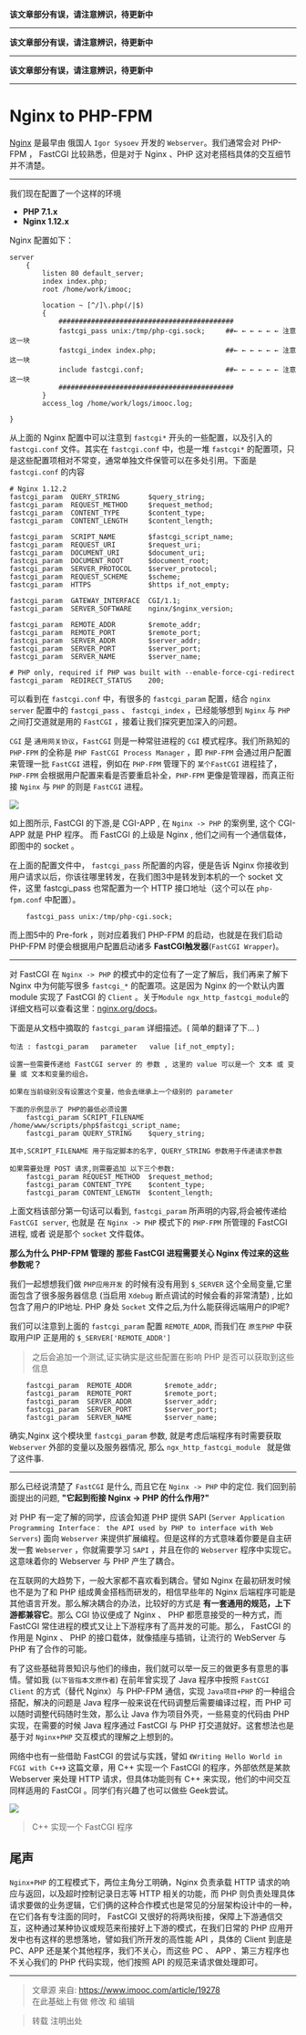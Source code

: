 

**该文章部分有误，请注意辨识，待更新中**

-----
**该文章部分有误，请注意辨识，待更新中**

-----
**该文章部分有误，请注意辨识，待更新中**

-----

# Nginx to PHP-FPM

[Nginx](https://zh.wikipedia.org/wiki/Nginx) 是最早由 俄国人 `Igor Sysoev` 开发的 `Webserver`。我们通常会对 PHP-FPM ， FastCGI 比较熟悉，但是对于 Nginx 、PHP 这对老搭档具体的交互细节并不清楚。

---
我们现在配置了一个这样的环境

* **PHP 7.1.x**
* **Nginx 1.12.x**

Nginx 配置如下：

```nginx
server
    {
        listen 80 default_server;
        index index.php;
        root /home/work/imooc;

        location ~ [^/]\.php(/|$)
        {
            ###########################################
            fastcgi_pass unix:/tmp/php-cgi.sock;     ##← ← ← ← ← ← 注意这一块  
            fastcgi_index index.php;                 ##← ← ← ← ← ← 注意这一块
            include fastcgi.conf;                    ##← ← ← ← ← ← 注意这一块
            ###########################################
        }
        access_log /home/work/logs/imooc.log;

}
```

从上面的 Nginx 配置中可以注意到 `fastcgi*` 开头的一些配置，以及引入的 `fastcgi.conf` 文件。其实在 `fastcgi.conf` 中，也是一堆 `fastcgi*` 的配置项，只是这些配置项相对不常变，通常单独文件保管可以在多处引用。下面是 `fastcgi.conf` 的内容

```nginx
# Nginx 1.12.2
fastcgi_param  QUERY_STRING       $query_string;
fastcgi_param  REQUEST_METHOD     $request_method;
fastcgi_param  CONTENT_TYPE       $content_type;
fastcgi_param  CONTENT_LENGTH     $content_length;

fastcgi_param  SCRIPT_NAME        $fastcgi_script_name;
fastcgi_param  REQUEST_URI        $request_uri;
fastcgi_param  DOCUMENT_URI       $document_uri;
fastcgi_param  DOCUMENT_ROOT      $document_root;
fastcgi_param  SERVER_PROTOCOL    $server_protocol;
fastcgi_param  REQUEST_SCHEME     $scheme;
fastcgi_param  HTTPS              $https if_not_empty;

fastcgi_param  GATEWAY_INTERFACE  CGI/1.1;
fastcgi_param  SERVER_SOFTWARE    nginx/$nginx_version;

fastcgi_param  REMOTE_ADDR        $remote_addr;
fastcgi_param  REMOTE_PORT        $remote_port;
fastcgi_param  SERVER_ADDR        $server_addr;
fastcgi_param  SERVER_PORT        $server_port;
fastcgi_param  SERVER_NAME        $server_name;

# PHP only, required if PHP was built with --enable-force-cgi-redirect
fastcgi_param  REDIRECT_STATUS    200;

```

可以看到在 `fastcgi.conf` 中，有很多的 `fastcgi_param` 配置，结合 `nginx server` 配置中的 `fastcgi_pass` 、 `fastcgi_index` ，已经能够想到 `Nginx` 与 `PHP` 之间打交道就是用的 `FastCGI` ，接着让我们探究更加深入的问题。

`CGI` 是 `通用网关协议`，`FastCGI` 则是一种常驻进程的 `CGI` 模式程序。我们所熟知的 `PHP-FPM` 的全称是 `PHP FastCGI Process Manager` ，即 `PHP-FPM` 会通过用户配置来管理一批 `FastCGI` 进程，例如在 `PHP-FPM` 管理下的 `某个FastCGI` 进程挂了，`PHP-FPM` 会根据用户配置来看是否要重启补全，`PHP-FPM` 更像是管理器，而真正衔接 `Nginx` 与 `PHP` 的则是 `FastCGI` 进程。

![](/assets/nginx_to_php-fpm/Nginx.png)

如上图所示, FastCGI 的下游,是 CGI-APP , 在 `Nginx -> PHP` 的案例里, 这个 CGI-APP 就是 PHP 程序。 而 FastCGI 的上级是 Nginx , 他们之间有一个通信载体，即图中的 socket 。

在上面的配置文件中， `fastcgi_pass` 所配置的内容，便是告诉 Nginx 你接收到用户请求以后，你该往哪里转发，在我们图3中是转发到本机的一个 socket 文件，这里 fastcgi_pass 也常配置为一个 HTTP 接口地址（这个可以在 `php-fpm.conf` 中配置）。

```nginx
    fastcgi_pass unix:/tmp/php-cgi.sock;
```

而上图5中的 Pre-fork ，则对应着我们 PHP-FPM 的启动，也就是在我们启动 PHP-FPM 时便会根据用户配置启动诸多 **FastCGI触发器**(`FastCGI Wrapper`)。

---

对 FastCGI 在 `Nginx -> PHP` 的模式中的定位有了一定了解后，我们再来了解下 Nginx 中为何能写很多 `fastcgi_*` 的配置项。这是因为 Nginx 的一个默认内置 module 实现了 FastCGI 的 `Client` 。关于`Module ngx_http_fastcgi_module`的详细文档可以查看这里：[nginx.org/docs](http://nginx.org/en/docs/http/ngx_http_fastcgi_module.html#fastcgi_param)。

下面是从文档中摘取的 `fastcgi_param` 详细描述。( 简单的翻译了下... )

```
句法 : fastcgi_param   parameter   value [if_not_empty];

设置一些需要传递给 FastCGI server 的 参数 , 这里的 value 可以是一个 文本 或 变量 或 文本和变量的组合。 

如果在当前级别没有设置这个变量，他会去继承上一个级别的 parameter

下面的示例显示了 PHP的最低必须设置
    fastcgi_param SCRIPT_FILENAME /home/www/scripts/php$fastcgi_script_name;
    fastcgi_param QUERY_STRING    $query_string;

其中,SCRIPT_FILENAME 用于指定脚本的名字, QUERY_STRING 参数用于传递请求参数

如果需要处理 POST 请求,则需要追加 以下三个参数:
    fastcgi_param REQUEST_METHOD  $request_method;
    fastcgi_param CONTENT_TYPE    $content_type;
    fastcgi_param CONTENT_LENGTH  $content_length;
```

上面文档该部分第一句话可以看到, `fastcgi_param` 所声明的内容,将会被传递给 `FastCGI server`, 也就是 在 `Nginx -> PHP` 模式下的 `PHP-FPM` 所管理的 FastCGI 进程, 或者 说是那个 `socket` 文件载体。

**那么为什么 PHP-FPM 管理的 那些 FastCGI 进程需要关心 Nginx 传过来的这些参数呢？**

我们一起想想我们做 `PHP应用开发` 的时候有没有用到 `$_SERVER` 这个全局变量,它里面包含了很多服务器信息 (当启用 `Xdebug` 断点调试的时候会看的非常清楚) , 比如包含了用户的IP地址. PHP 身处 `Socket` 文件之后,为什么能获得远端用户的IP呢?

我们可以注意到上面的 `fastcgi_param` 配置 `REMOTE_ADDR`, 而我们在 `原生PHP` 中获取用户IP 正是用的 `$_SERVER['REMOTE_ADDR']`

> 之后会追加一个测试,证实确实是这些配置在影响 PHP 是否可以获取到这些信息

```
    fastcgi_param  REMOTE_ADDR        $remote_addr;
    fastcgi_param  REMOTE_PORT        $remote_port;
    fastcgi_param  SERVER_ADDR        $server_addr;
    fastcgi_param  SERVER_PORT        $server_port;
    fastcgi_param  SERVER_NAME        $server_name;
```

确实,Nginx 这个模块里 `fastcgi_param` 参数, 就是考虑后端程序有时需要获取 `Webserver` 外部的变量以及服务器情况, 那么 `ngx_http_fastcgi_module ` 就是做了这件事.

---

那么已经说清楚了 `FastCGI` 是什么, 而且它在 `Nginx -> PHP` 中的定位. 我们回到前面提出的问题, **"它起到衔接 Nginx -> PHP 的什么作用?"**

对 PHP 有一定了解的同学，应该会知道 PHP 提供 SAPI (`Server Application Programming Interface： the API used by PHP to interface with Web Servers`) 面向 `Webserver` 来提供扩展编程。但是这样的方式意味着你要是自主研发一套 `Webserver` ，你就需要学习 `SAPI` ，并且在你的 `Webserver` 程序中实现它。这意味着你的 Webserver 与 PHP 产生了耦合。

在互联网的大趋势下，一般大家都不喜欢看到耦合。譬如 Nginx 在最初研发时候也不是为了和 PHP 组成黄金搭档而研发的，相信早些年的 Nginx 后端程序可能是其他语言开发。那么解决耦合的办法，比较好的方式是 **有一套通用的规范，上下游都兼容它**。那么 CGI 协议便成了 Nginx 、 PHP 都愿意接受的一种方式，而 FastCGI 常住进程的模式又让上下游程序有了高并发的可能。那么， FastCGI 的作用是 Nginx 、 PHP 的接口载体，就像插座与插销，让流行的 WebServer 与 PHP 有了合作的可能。

有了这些基础背景知识与他们的缘由，我们就可以举一反三的做更多有意思的事情。譬如我 (`以下皆指本文原作者`) 在前年曾实现了 Java 程序中按照 `FastCGI Client` 的方式（替代 Nginx）与 PHP-FPM 通信，实现 `Java项目+PHP` 的一种组合搭配，解决的问题是 Java 程序一般来说在代码调整后需要编译过程，而 PHP 可以随时调整代码随时生效，那么让 Java 作为项目外壳，一些易变的代码由 PHP 实现，在需要的时候 Java 程序通过 FastCGI 与 PHP 打交道就好。这套想法也是基于对 `Nginx+PHP` 交互模式的理解之上想到的。

网络中也有一些借助 FastCGI 的尝试与实践，譬如 `《Writing Hello World in FCGI with C++》` 这篇文章，用 C++ 实现一个 FastCGI 的程序，外部依然是某款 Webserver 来处理 HTTP 请求，但具体功能则有 C++ 来实现，他们的中间交互同样适用的 FastCGI 。同学们有兴趣了也可以做些 Geek尝试。

![](/assets/nginx_to_php-fpm/cpp%20%E5%AE%9E%E7%8E%B0%E4%B8%80%E4%B8%AA%20FastCGI%20%E7%A8%8B%E5%BA%8F.png)

> C++ 实现一个 FastCGI 程序

## 尾声
`Nginx+PHP` 的工程模式下，两位主角分工明确，Nginx 负责承载 HTTP 请求的响应与返回，以及超时控制记录日志等 HTTP 相关的功能，而 PHP 则负责处理具体请求要做的业务逻辑，它们俩的这种合作模式也是常见的分层架构设计中的一种，在它们各有专注面的同时， FastCGI 又很好的将两块衔接，保障上下游通信交互，这种通过某种协议或规范来衔接好上下游的模式，在我们日常的 PHP 应用开发中也有这样的思想落地，譬如我们所开发的高性能 API ，具体的 Client 到底是 PC、APP 还是某个其他程序，我们不关心，而这些 PC 、 APP 、第三方程序也不关心我们的 PHP 代码实现，他们按照 API 的规范来请求做处理即可。

---

> 文章源 来自: https://www.imooc.com/article/19278  
> 在此基础上有做 修改 和 编辑

> 转载 注明出处

